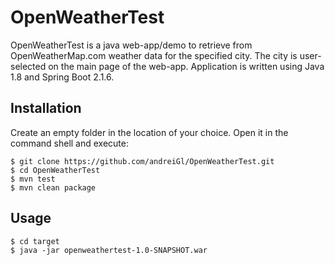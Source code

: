 # OpenWeatherTest

OpenWeatherTest is a java web-app/demo to retrieve from OpenWeatherMap.com weather data for the specified city. The city is user-selected on the main page of the web-app.
Application is written using Java 1.8 and Spring Boot 2.1.6. 

## Installation

Create an empty folder in the location of your choice. 
Open it in the command shell and execute:

```
$ git clone https://github.com/andreiGl/OpenWeatherTest.git
$ cd OpenWeatherTest
$ mvn test
$ mvn clean package
```

## Usage

```
$ cd target
$ java -jar openweathertest-1.0-SNAPSHOT.war
```

